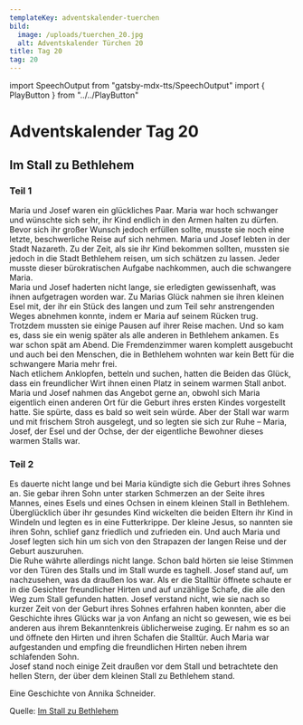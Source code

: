 ```yaml
---
templateKey: adventskalender-tuerchen
bild:
  image: /uploads/tuerchen_20.jpg
  alt: Adventskalender Türchen 20
title: Tag 20
tag: 20
---
```


import SpeechOutput from "gatsby-mdx-tts/SpeechOutput"
import { PlayButton } from "../../PlayButton"

<SpeechOutput id="adventskalender-tag-20-teil-1" customPlayButton={PlayButton}>

# Adventskalender Tag 20

## Im Stall zu Bethlehem

### Teil 1

Maria und Josef waren ein glückliches Paar. Maria war hoch schwanger und wünschte sich sehr, ihr Kind endlich in den Armen halten zu dürfen. Bevor sich ihr großer Wunsch jedoch erfüllen sollte, musste sie noch eine letzte, beschwerliche Reise auf sich nehmen. Maria und Josef lebten in der Stadt Nazareth. Zu der Zeit, als sie ihr Kind bekommen sollten, mussten sie jedoch in die Stadt Bethlehem reisen, um sich schätzen zu lassen. Jeder musste dieser bürokratischen Aufgabe nachkommen, auch die schwangere Maria.   
Maria und Josef haderten nicht lange, sie erledigten gewissenhaft, was ihnen aufgetragen worden war. Zu Marias Glück nahmen sie ihren kleinen Esel mit, der ihr ein Stück des langen und zum Teil sehr anstrengenden Weges abnehmen konnte, indem er Maria auf seinem Rücken trug. Trotzdem mussten sie einige Pausen auf ihrer Reise machen. Und so kam es, dass sie ein wenig später als alle anderen in Bethlehem ankamen. Es war schon spät am Abend. Die Fremdenzimmer waren komplett ausgebucht und auch bei den Menschen, die in Bethlehem wohnten war kein Bett für die schwangere Maria mehr frei.   
Nach etlichem Anklopfen, betteln und suchen, hatten die Beiden das Glück, dass ein freundlicher Wirt ihnen einen Platz in seinem warmen Stall anbot. Maria und Josef nahmen das Angebot gerne an, obwohl sich Maria eigentlich einen anderen Ort für die Geburt ihres ersten Kindes vorgestellt hatte. Sie spürte, dass es bald so weit sein würde. Aber der Stall war warm und mit frischem Stroh ausgelegt, und so legten sie sich zur Ruhe – Maria, Josef, der Esel und der Ochse, der der eigentliche Bewohner dieses warmen Stalls war.

</SpeechOutput>

<SpeechOutput id="adventskalender-tag-20-teil-2" customPlayButton={PlayButton}>

### Teil 2

Es dauerte nicht lange und bei Maria kündigte sich die Geburt ihres Sohnes an. Sie gebar ihren Sohn unter starken Schmerzen an der Seite ihres Mannes, eines Esels und eines Ochsen in einem kleinen Stall in Bethlehem. Überglücklich über ihr gesundes Kind wickelten die beiden Eltern ihr Kind in Windeln und legten es in eine Futterkrippe. Der kleine Jesus, so nannten sie ihren Sohn, schlief ganz friedlich und zufrieden ein. Und auch Maria und Josef legten sich hin um sich von den Strapazen der langen Reise und der Geburt auszuruhen.   
 Die Ruhe währte allerdings nicht lange. Schon bald hörten sie leise Stimmen vor den Türen des Stalls und im Stall wurde es taghell. Josef stand auf, um nachzusehen, was da draußen los war. Als er die Stalltür öffnete schaute er in die Gesichter freundlicher Hirten und auf unzählige Schafe, die alle den Weg zum Stall gefunden hatten. Josef verstand nicht, wie sie nach so kurzer Zeit von der Geburt ihres Sohnes erfahren haben konnten, aber die Geschichte ihres Glücks war ja von Anfang an nicht so gewesen, wie es bei anderen aus ihrem Bekanntenkreis üblicherweise zuging. Er nahm es so an und öffnete den Hirten und ihren Schafen die Stalltür. Auch Maria war aufgestanden und empfing die freundlichen Hirten neben ihrem schlafenden Sohn.   
 Josef stand noch einige Zeit draußen vor dem Stall und betrachtete den hellen Stern, der über dem kleinen Stall zu Bethlehem stand.

Eine Geschichte von Annika Schneider.

Quelle: [Im Stall zu Bethlehem](https://mal-alt-werden.de/im-stall-zu-bethlehem-eine-kurze-weihnachtsgeschichte/)

</SpeechOutput>

